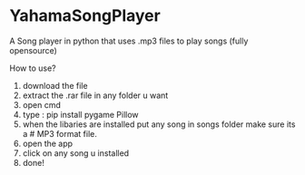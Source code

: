 # YahamaSongPlayer 
A Song player in python that uses .mp3 files to play songs (fully opensource)


How to use? 
1. download the file
2. extract the .rar file in any folder u want
3. open cmd
4. type : pip install pygame Pillow
5. when the libaries are installed put any song in songs folder make sure its a # MP3 format file. 
6. open the app
7. click on any song u installed
8. done!
   
 
 
